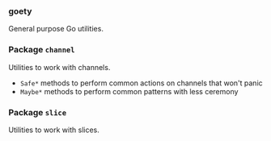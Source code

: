 ### goety
General purpose Go utilities.

### Package `channel`
Utilities to work with channels.

- `Safe*` methods to perform common actions on channels that won't panic
- `Maybe*` methods to perform common patterns with less ceremony

### Package `slice`
Utilities to work with slices.
